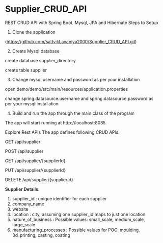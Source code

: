 # Supplier_CRUD_API

REST CRUD API with Spring Boot, Mysql, JPA and Hibernate
Steps to Setup
1. Clone the application

(https://github.com/sattvikLavaniya2000/Supplier_CRUD_API.git)

2. Create Mysql database

create database supplier_directory

create table supplier

3. Change mysql username and password as per your installation

open demo/demo/src/main/resources/application.properties

change spring.datasource.username and spring.datasource.password as per your mysql installation

4. Build and run the app through the main class of the program


The app will start running at http://localhost:8085.

Explore Rest APIs
The app defines following CRUD APIs.

GET /api/supplier

POST /api/supplier

GET /api/supplier/{supplierId}

PUT /api/supplier/{supplierId}

DELETE /api/supplier/{supplierId}




**Supplier  Details:**

1. supplier_id : unique identifier for each supplier
2. company_name
3. website
4. location : city, assuming one supplier_id maps to just one location
5. nature_of_business : Possible values: small_scale, medium_scale, large_scale
6. manufacturing_processes : Possible values for POC: moulding, 3d_printing, casting, coating
